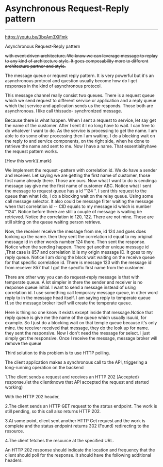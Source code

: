 # Asynchronous Request-Reply pattern



---

<https://youtu.be/3bxAm3XIFmk>



Asynchronous Request-Reply pattern

~~with event driven architecture. We know we can leverage message to replay to any kind of architecture style. It goes composability more to different architecture partner and style.~~

The message queue or request reply pattern. It is very powerful but it's an asynchronous protocol and question usually become how do I get responses in the kind of asynchronous protocol.

This message channel really consist two queues. There is a request queue which we send request to different service or application and a reply queue which that service and application sends us the responds. Those both are asynchronous. I like call thissudo- synchronized message.

Because there is what happen. When I sent a request to service, let say get the name of the customer. After I sent it I no long have to wait. I can free to do whatever I want to do. As the service is processing to get the name. I am able to do some other processing then I am waiting. I do a blocking wait on the reply to and service components, on the right side, when he done to retrieve the name and sent to me. Now I have a name. That essentialityhave the request pattern works.

[How this work]{.mark}

We implement the request -pattern with correlation id. We do have a sender and receiver. Let saying we are getting the first name of customer, those first name already there. Those are ours. Now what I want to do is sendinga message say give me the first name of customer ABC. Notice what I sent the message to request queue has a id "124 ". I sent this request to the queue than what I do, I do a blocking wait on the relay queue. Using some call message selector. It also could be message filter waiting the message when that correlation id -- CID equals to my message id which is number "124". Notice before there are still a couple of message is waiting be retrieved. Notice the correlation id 120, 122. There are not mine. Those are still sitting on the queue waiting person retrieve.

Now, the receiver receive the message from me, id 124 and goes does looking up the name. then they sent the correlation id equal to my original message id in other words number 124 there. Then sent the response. Notice when the sending happen. There get another unique message id ,That case is 857 and correlation id is my origin message ID. It goes to my reply queue. Notice I am doing the block wait waiting on the receive queue for that specific correlation id. There is message 123 with the message id from receiver 857 that I got the specific first name from the customer.

There are other way you can do request-reply message is that with temperate queue. A lot simpler in there the sender and receiver is no response queue initial. I want to send a message instead of using correlation id. I use something call temporary message queue, in other word reply to in the message head itself. I am saying reply to temperate queue t1.so the message broker itself will create the temperate queue.

Here is thing no one know it exists except inside that message.Notice that reply queue is give me the name of the queue which usually isuuid, for example. So I just do a blocking wait on that temple queue because it's only mine. the receiver received that message, they do the look up for name. they sent the responsive. Now I don't need the message for select. I just simply get the responsive. Once I receive the message, message broker will remove the queue





Third solution to this problem is to use HTTP polling.

The client application makes a synchronous call to the API, triggering a long-running operation on the backend

1.The client sends a request and receives an HTTP 202 (Accepted) response.(let the clientknows that API accepted the request and started working)

With the HTTP 202 header,



2.The client sends an HTTP GET request to the status endpoint. The work is still pending, so this call also returns HTTP 202.

3.At some point, client sent another HTTP Get request and the work is complete and the status endpoint returns 302 (Found) redirecting to the resource.

4.The client fetches the resource at the specified URL.

An HTTP 202 response should indicate the location and frequency that the client should poll for the response. It should have the following additional headers:
